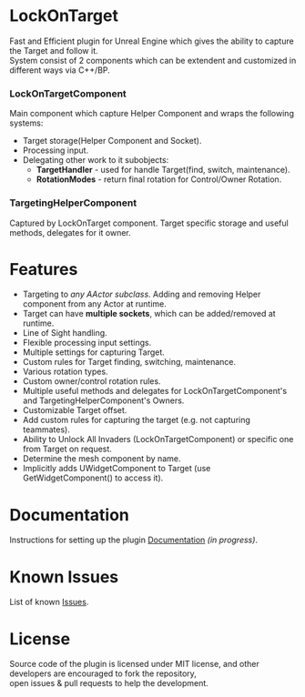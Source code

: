 # LockOnTarget
Fast and Efficient plugin for Unreal Engine which gives the ability to capture the Target and follow it.  \
System consist of 2 components which can be extendent and customized in different ways via C++/BP.

### **LockOnTargetComponent**
Main component which capture Helper Component and wraps the following systems:
  * Target storage(Helper Component and Socket).
  * Processing input.
  * Delegating other work to it subobjects:
    * **TargetHandler** - used for handle Target(find, switch, maintenance).
    * **RotationModes** - return final rotation for Control/Owner Rotation.

### **TargetingHelperComponent**
Captured by LockOnTarget component. Target specific storage and useful methods, delegates for it owner.

# Features

 * Targeting to *any AActor subclass*. Adding and removing Helper component from any Actor at runtime.
 * Target can have **multiple sockets**, which can be added/removed at runtime.
 * Line of Sight handling.
 * Flexible processing input settings.
 * Multiple settings for capturing Target.
 * Custom rules for Target finding, switching, maintenance.
 * Various rotation types.
 * Custom owner/control rotation rules.
 * Multiple useful methods and delegates for LockOnTargetComponent's and TargetingHelperComponent's Owners.
 * Customizable Target offset.
 * Add custom rules for capturing the target (e.g. not capturing teammates).
 * Ability to Unlock All Invaders (LockOnTargetComponent) or specific one from Target on request.
 * Determine the mesh component by name.
 * Implicitly adds UWidgetComponent to Target (use GetWidgetComponent() to access it).

# Documentation
Instructions for setting up the plugin [Documentation](https://github.com/J1blCblu/LockOnTarget/wiki) *(in progress)*.

# Known Issues
List of known [Issues](https://github.com/J1blCblu/LockOnTarget/issues).

# License
Source code of the plugin is licensed under MIT license, and other developers are encouraged to fork the repository,  \
open issues & pull requests to help the development.
